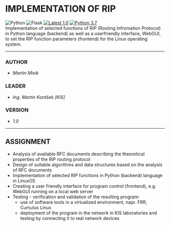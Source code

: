 
# IMPLEMENTATION OF RIP
![Python](https://img.shields.io/badge/Python-14354C?style=flat-square&logo=python&logoColor=white)
![Flask](https://img.shields.io/badge/Flask-000000?color=161616&style=flat-square&logo=flask&logoColor=white)
[![Latest 1.0](https://img.shields.io/badge/latest-v1.0-red.svg?style=flat-square)](https://github.com/proheap/RIP-GUI/)
[![Python 3.7](https://img.shields.io/badge/python-v3.7-green.svg?style=flat-square)](https://www.python.org/downloads/release/python-378/)  
Implementation of selected functions of RIP (Routing Infromation Protocol) in Python language (backend) as well as a userfriendly interface, WebGUI, to set the RIP function parameters (frontend) for the Linux operating system.

---
### AUTHOR
- *Martin Misik*

### LEADER
- *Ing. Martin Kontšek [KIS]*

### VERSION  
- *1.0*

---
## ASSIGNMENT
- Analysis of available RFC documents describing the theoretical properties of the RIP routing protocol
- Design of suitable algorithms and data structures based on the analysis of RFC documents 
- Implementation of selected RIP functions in Python (backend) language in LinuxOS
- Creating a user friendly interface for program control (frontend), e.g. WebGUI running on a local web server
- Testing - verification and validation of the resulting program:
    - use of software tools in a virtualized environment, napr. FRR, Cumulus Linux
    - deployment of the program in the network in KIS laboratories and testing by connecting it to real network devices
 
